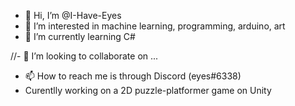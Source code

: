 - 👋 Hi, I’m @I-Have-Eyes
- 👀 I’m interested in machine learning, programming, arduino, art
- 🌱 I’m currently learning C#

//- 💞️ I’m looking to collaborate on ...
- 📫 How to reach me is through Discord (eyes#6338)
- Curentlly working on a 2D puzzle-platformer game on Unity

<!---
I-Have-Eyes/I-Have-Eyes is a ✨ special ✨ repository because its `README.md` (this file) appears on your GitHub profile.
You can click the Preview link to take a look at your changes.
--->

